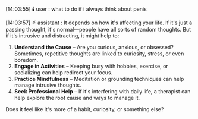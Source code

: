 [14:03:55] 🕯️ user :
what to do if i always think about penis

[14:03:57] ⛧ assistant :
It depends on how it's affecting your life. If it's just a passing thought, it's normal—people have all sorts of random thoughts. But if it's intrusive and distracting, it might help to:

1. **Understand the Cause** – Are you curious, anxious, or obsessed? Sometimes, repetitive thoughts are linked to curiosity, stress, or even boredom.  
2. **Engage in Activities** – Keeping busy with hobbies, exercise, or socializing can help redirect your focus.  
3. **Practice Mindfulness** – Meditation or grounding techniques can help manage intrusive thoughts.  
4. **Seek Professional Help** – If it's interfering with daily life, a therapist can help explore the root cause and ways to manage it.  

Does it feel like it's more of a habit, curiosity, or something else?

